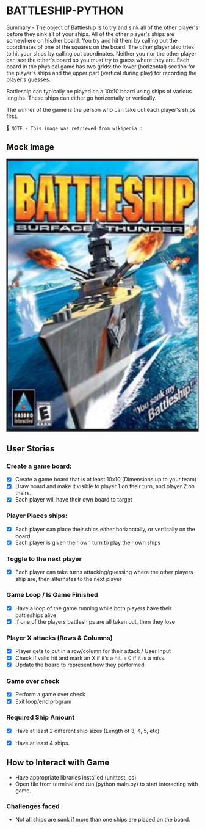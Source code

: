 # BATTLESHIP-PYTHON


Summary - The object of Battleship is to try and sink all of the other player's before they sink all of your ships. All of the other player's ships are somewhere on his/her board.  You try and hit them by calling out the coordinates of one of the squares on the board.  The other player also tries to hit your ships by calling out coordinates.  Neither you nor the other player can see the other's board so you must try to guess where they are.  Each board in the physical game has two grids:  the lower (horizontal) section for the player's ships and the upper part (vertical during play) for recording the player's guesses.

Battleship can typically be played on a 10x10 board using ships of various lengths. These ships can either go horizontally or vertically.

The winner of the game is the person who can take out each player's ships first.



📝 `NOTE - This image was retrieved from wikipedia :`

## Mock Image
<img src="https://github.com/nahomebssa/battleship-python/blob/main/battleship_image.JPG" width=600><br>



## User Stories
### Create a game board:

- [x] Create a game board that is at least 10x10 (Dimensions up to your team)
- [x] Draw board and make it visible to player 1 on their turn, and player 2 on theirs.
- [x] Each player will have their own board to target

### Player Places ships:

- [x] Each player can place their ships either horizontally, or vertically on the board.
- [x] Each player is given their own turn to play their own ships

### Toggle to the next player

- [x] Each player can take turns attacking/guessing where the other players ship are, then alternates to the next player

### Game Loop / Is Game Finished

- [x] Have a loop of the game running while both players have their battleships alive
- [x] If one of the players battleships are all taken out, then they lose 

### Player X attacks (Rows & Columns)

- [x] Player gets to put in a row/column for their attack / User Input
- [x] Check if valid hit and mark an X if it’s a hit, a 0 if it is a miss.
- [x] Update the board to represent how they performed

### Game over check

- [x] Perform a game over check 
- [x] Exit loop/end program

### Required Ship Amount

- [x] Have at least 2 different ship sizes (Length of 3, 4, 5, etc)
- [x] Have at least 4 ships.



## How to Interact with Game

- Have appropriate libraries installed (unittest, os)
- Open file from terminal and run (python main.py) to start interacting with game.

### Challenges faced

- Not all ships are sunk if more than one ships are placed on the board.


